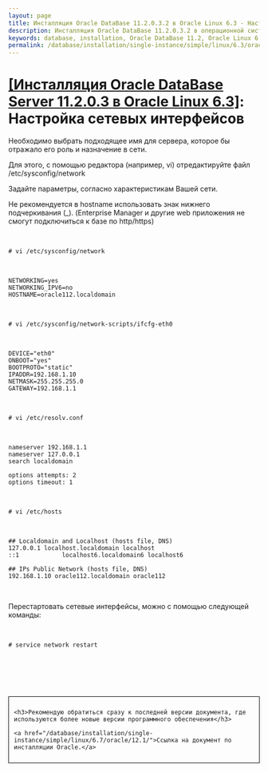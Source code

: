 ```yaml
---
layout: page
title: Инсталляция Oracle DataBase 11.2.0.3.2 в Oracle Linux 6.3 - Настройка сетевых интерфейсов
description: Инсталляция Oracle DataBase 11.2.0.3.2 в операционной системе Oracle Linux 6.3 - Настройка сетевых интерфейсов
keywords: database, installation, Oracle DataBase 11.2, Oracle Linux 6.3, Настройка сетевых интерфейсов
permalink: /database/installation/single-instance/simple/linux/6.3/oracle/11.2/network-interface/
---
```


# <a href="/database/installation/single-instance/simple/linux/6.3/oracle/11.2/">[Инсталляция Oracle DataBase Server 11.2.0.3 в Oracle Linux 6.3]</a>: Настройка сетевых интерфейсов

Необходимо выбрать подходящее имя для сервера, которое бы отражало его роль и назначение в сети.

Для этого, с помощью редактора (например, vi) отредактируйте файл /etc/sysconfig/network

Задайте параметры, согласно характеристикам Вашей сети.

Не рекомендуется в hostname использовать знак нижнего подчеркивания (\_). (Enterprise Manager и другие web приложения не смогут подключиться к базе по http/https)

<br/>

    # vi /etc/sysconfig/network

<br/>

    NETWORKING=yes
    NETWORKING_IPV6=no
    HOSTNAME=oracle112.localdomain

<br/>

    # vi /etc/sysconfig/network-scripts/ifcfg-eth0

<br/>

    DEVICE="eth0"
    ONBOOT="yes"
    BOOTPROTO="static"
    IPADDR=192.168.1.10
    NETMASK=255.255.255.0
    GATEWAY=192.168.1.1

<br/>

    # vi /etc/resolv.conf

<br/>

    nameserver 192.168.1.1
    nameserver 127.0.0.1
    search localdomain

    options attempts: 2
    options timeout: 1

<br/>

    # vi /etc/hosts

<br/>

```
## Localdomain and Localhost (hosts file, DNS)
127.0.0.1 localhost.localdomain localhost
::1            localhost6.localdomain6 localhost6

## IPs Public Network (hosts file, DNS)
192.168.1.10 oracle112.localdomain oracle112
```

<br/>

Перестартовать сетевые интерфейсы, можно с помощью следующей команды:

<br/>

    # service network restart

<br/><br/>
<br/><br/>

<div style="padding:10px; border:thin solid black;">

    <h3>Рекомендую обратиться сразу к последней версии документа, где используются более новые версии программного обеспечения</h3>

    <a href="/database/installation/single-instance/simple/linux/6.7/oracle/12.1/">Ссылка на документ по инсталляции Oracle.</a>

</div>
